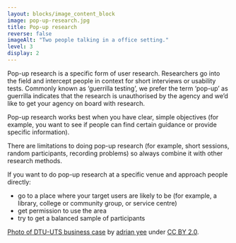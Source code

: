 ```yaml
---
layout: blocks/image_content_block
image: pop-up-research.jpg
title: Pop-up research
reverse: false
imageAlt: "Two people talking in a office setting."
level: 3
display: 2
---
```


Pop-up research is a specific form of user research. Researchers go into the field and intercept people in context for short interviews or usability tests. Commonly known as ‘guerrilla testing’, we prefer the term ‘pop-up’ as guerrilla indicates that the research is unauthorised by the agency and we’d like to get your agency on board with research.

Pop-up research works best when you have clear, simple objectives (for example, you want to see if people can find certain guidance or provide specific information).

There are limitations to doing pop-up research (for example, short sessions, random participants, recording problems) so always combine it with other research methods.

If you want to do pop-up research at a specific venue and approach people directly:
- go to a place where your target users are likely to be (for example, a library, college or community group, or service centre)
- get permission to use the area
- try to get a balanced sample of participants

[Photo of DTU-UTS business case](https://www.flickr.com/photos/135679646@N07/24071928722/in/pool-dto/) by [adrian yee](https://www.flickr.com/photos/135679646@N07/) under [CC BY 2.0](https://creativecommons.org/licenses/by/2.0/).
